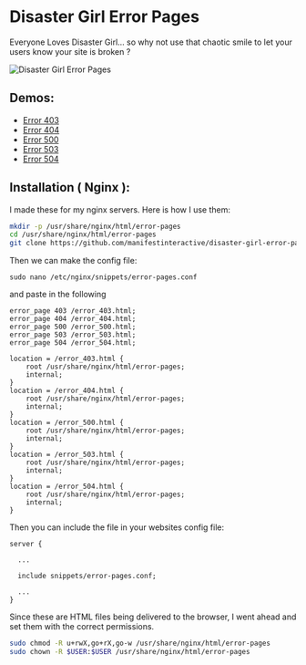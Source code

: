 Disaster Girl Error Pages
===

Everyone Loves Disaster Girl... so why not use that chaotic smile to let your users know your site is broken ?

![Disaster Girl Error Pages](https://s3.amazonaws.com/disaster-girl/distaster-girl-error-page.gif "Disaster Girl Error Pages")


Demos:
---

* [Error 403](https://s3.amazonaws.com/disaster-girl/error_403.html)
* [Error 404](https://s3.amazonaws.com/disaster-girl/error_404.html)
* [Error 500](https://s3.amazonaws.com/disaster-girl/error_500.html)
* [Error 503](https://s3.amazonaws.com/disaster-girl/error_503.html)
* [Error 504](https://s3.amazonaws.com/disaster-girl/error_504.html)

Installation ( Nginx ):
---

I made these for my nginx servers.  Here is how I use them:

```bash
mkdir -p /usr/share/nginx/html/error-pages
cd /usr/share/nginx/html/error-pages
git clone https://github.com/manifestinteractive/disaster-girl-error-pages.git .
```

Then we can make the config file:
 
```
sudo nano /etc/nginx/snippets/error-pages.conf
```

and paste in the following 

```
error_page 403 /error_403.html;
error_page 404 /error_404.html;
error_page 500 /error_500.html;
error_page 503 /error_503.html;
error_page 504 /error_504.html;

location = /error_403.html {
    root /usr/share/nginx/html/error-pages;
    internal;
}
location = /error_404.html {
    root /usr/share/nginx/html/error-pages;
    internal;
}
location = /error_500.html {
    root /usr/share/nginx/html/error-pages;
    internal;
}
location = /error_503.html {
    root /usr/share/nginx/html/error-pages;
    internal;
}
location = /error_504.html {
    root /usr/share/nginx/html/error-pages;
    internal;
}
```

Then you can include the file in your websites config file:

```
server {
  
  ...
  
  include snippets/error-pages.conf;

  ...
}
```

Since these are HTML files being delivered to the browser, I went ahead and set them with the correct permissions.

```bash
sudo chmod -R u+rwX,go+rX,go-w /usr/share/nginx/html/error-pages
sudo chown -R $USER:$USER /usr/share/nginx/html/error-pages
```